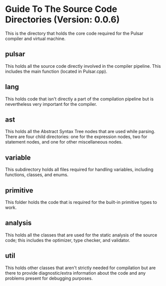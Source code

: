 # Guide To The Source Code Directories (Version: 0.0.6)

This is the directory that holds the core code required for the Pulsar compiler and virtual machine.

## pulsar
This holds all the source code directly involved in the compiler pipeline. This includes the main function (located in Pulsar.cpp).

## lang
This holds code that isn't directly a part of the compilation pipeline but is nevertheless very important for the compiler.

## ast
This holds all the Abstract Syntax Tree nodes that are used while parsing. There are four child directories: one for the expression nodes, two for statement nodes, and one for other miscellaneous nodes.

## variable
This subdirectory holds all files required for handling variables, including functions, classes, and enums.

## primitive
This folder holds the code that is required for the built-in primitive types to work.

## analysis
This holds all the classes that are used for the static analysis of the source code; this includes the optimizer, type checker, and validator.

## util
This holds other classes that aren't strictly needed for compilation but are there to provide diagnostic/extra information about the code and any problems present for debugging purposes.
